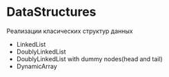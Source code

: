 # DataStructures

Реализации класических структур данных  
- LinkedList
- DoublyLinkedList
- DoublyLinkedList with dummy nodes(head and tail)
- DynamicArray

